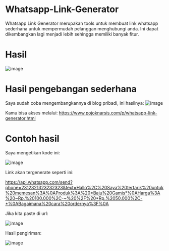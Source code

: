 # Whatsapp-Link-Generator
Whatsapp Link Generator merupakan tools untuk membuat link whatsapp sederhana untuk mempermudah pelanggan menghubungi anda. Ini dapat dikembangkan lagi menjadi lebih sehingga memiliki banyak fitur.

# Hasil
![image](https://user-images.githubusercontent.com/8088664/230730976-fd1a288d-ab7d-4a0b-8f1e-2c9708db58dc.png)

# Hasil pengebangan sederhana
Saya sudah coba mengembangkannya di blog pribadi, ini hasilnya:
![image](https://user-images.githubusercontent.com/8088664/230731035-7ce33fa2-1388-492b-a7b1-b1d2b40add47.png)

Kamu bisa akses melalui: https://www.pojoknarsis.com/p/whatsapp-link-generator.html

# Contoh hasil
Saya mengetikan kode ini:

![image](https://user-images.githubusercontent.com/8088664/230732195-65b987c2-a533-4391-8daa-b4806418fa94.png)

Link akan tergenerate seperti ini:

https://api.whatsapp.com/send?phone=2312321323232323&text=Hallo%2C%20Saya%20tertarik%20untuk%20memesan%3A%0AProduk%3A%20*Baju%20Gamis*%0AHarga%3A%20~Rp.%20100.000%2C-~%20%2F%20*Rp.%2050.000%2C-*%0ABagaimana%20cara%20ordernya%3F%0A

Jika kita paste di url:

![image](https://user-images.githubusercontent.com/8088664/230732241-bbc453f9-5787-4a9b-b4ba-60b1bb2dba02.png)

Hasil pengiriman:

![image](https://user-images.githubusercontent.com/8088664/230732293-dfbe71ab-9c79-436b-9d0a-80027003a5d1.png)

